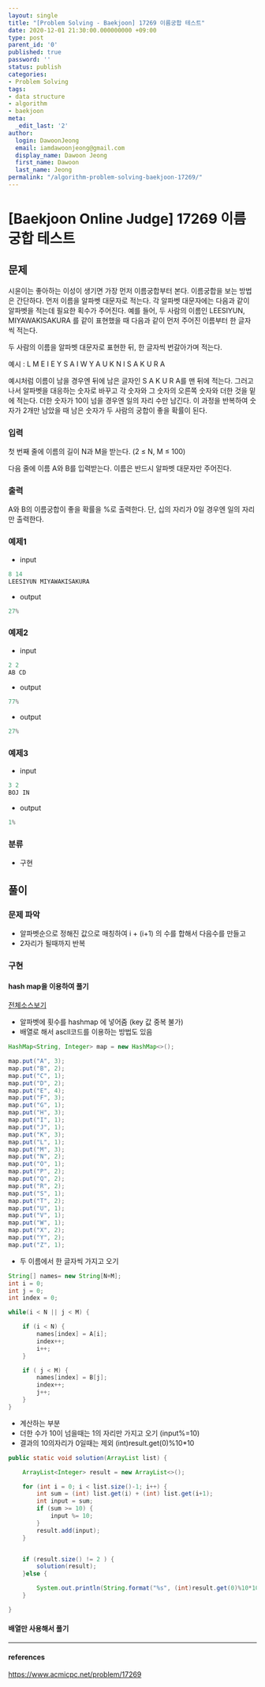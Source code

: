 ```yaml
---
layout: single
title: "[Problem Solving - Baekjoon] 17269 이름궁합 테스트"
date: 2020-12-01 21:30:00.000000000 +09:00
type: post
parent_id: '0'
published: true
password: ''
status: publish
categories:
- Problem Solving
tags:
- data structure
- algorithm
- baekjoon
meta:
  _edit_last: '2'
author:
  login: DawoonJeong
  email: iamdawoonjeong@gmail.com
  display_name: Dawoon Jeong
  first_name: Dawoon
  last_name: Jeong
permalink: "/algorithm-problem-solving-baekjoon-17269/"
---
```

# [Baekjoon Online Judge] 17269 이름궁합 테스트

## 문제
시윤이는 좋아하는 이성이 생기면 가장 먼저 이름궁합부터 본다. 이름궁합을 보는 방법은 간단하다. 먼저 이름을 알파벳 대문자로 적는다. 각 알파벳 대문자에는 다음과 같이 알파벳을 적는데 필요한 획수가 주어진다. 예를 들어, 두 사람의 이름인 LEESIYUN, MIYAWAKISAKURA 를 같이 표현했을 때 다음과 같이 먼저 주어진 이름부터 한 글자씩 적는다.


두 사람의 이름을 알파벳 대문자로 표현한 뒤, 한 글자씩 번갈아가며 적는다.

예시 :  L M E I E Y S A I W Y A U K N I S A K U R A

예시처럼 이름이 남을 경우엔 뒤에 남은 글자인 S A K U R A를 맨 뒤에 적는다. 그러고 나서 알파벳을 대응하는 숫자로 바꾸고 각 숫자와 그 숫자의 오른쪽 숫자와 더한 것을 밑에 적는다. 더한 숫자가 10이 넘을 경우엔 일의 자리 수만 남긴다. 이 과정을 반복하여 숫자가 2개만 남았을 때 남은 숫자가 두 사람의 궁합이 좋을 확률이 된다.

### 입력
첫 번째 줄에 이름의 길이 N과 M을 받는다. (2 ≤ N, M ≤ 100)

다음 줄에 이름 A와 B를 입력받는다. 이름은 반드시 알파벳 대문자만 주어진다.

### 출력
A와 B의 이름궁합이 좋을 확률을 %로 출력한다. 단, 십의 자리가 0일 경우엔 일의 자리만 출력한다.

### 예제1
- input

```java
8 14
LEESIYUN MIYAWAKISAKURA
```

- output

```java
27%
```

### 예제2
- input

```java
2 2
AB CD
```

- output

```java
77%
```

- output

```java
27%
```

### 예제3
- input

```java
3 2
BOJ IN
```

- output

```java
1%
```

### 분류
- 구현

## 풀이

### 문제 파악

- 알파벳순으로 정해진 값으로 매칭하여 i + (i+1) 의 수를 합해서 다음수를 만들고
- 2자리가 될때까지 반복

### 구현

#### hash map을 이용하여 풀기

[전체소스보기](https://github.com/iamdawoonjeong/java-datastructure-algorithm/blob/master/java-algorithm-problem-solving/src/baekjoon/problem17269/Main.java)

- 알파벳에 횟수를 hashmap 에 넣어줌 (key 값 중복 불가)
- 배열로 해서 ascll코드를 이용하는 방법도 있음

```java
HashMap<String, Integer> map = new HashMap<>();

map.put("A", 3);
map.put("B", 2);
map.put("C", 1);
map.put("D", 2);
map.put("E", 4);
map.put("F", 3);
map.put("G", 1);
map.put("H", 3);
map.put("I", 1);
map.put("J", 1);
map.put("K", 3);
map.put("L", 1);
map.put("M", 3);
map.put("N", 2);
map.put("O", 1);
map.put("P", 2);
map.put("Q", 2);
map.put("R", 2);
map.put("S", 1);
map.put("T", 2);
map.put("U", 1);
map.put("V", 1);
map.put("W", 1);
map.put("X", 2);
map.put("Y", 2);
map.put("Z", 1);
```

- 두 이름에서 한 글자씩 가지고 오기

```java
String[] names= new String[N+M];
int i = 0;
int j = 0;
int index = 0;

while(i < N || j < M) {

    if (i < N) {
        names[index] = A[i];
        index++;
        i++;
    }

    if ( j < M) {
        names[index] = B[j];
        index++;
        j++;
    }
}
```

- 계산하는 부분
- 더한 수가 10이 넘을때는 1의 자리만 가지고 오기 (input%=10)
- 결과의 10의자리가 0일때는 제외 (int)result.get(0)%10*10

```java
public static void solution(ArrayList list) {

    ArrayList<Integer> result = new ArrayList<>();

    for (int i = 0; i < list.size()-1; i++) {
        int sum = (int) list.get(i) + (int) list.get(i+1);
        int input = sum;
        if (sum >= 10) {
            input %= 10;
        }
        result.add(input);
    }


    if (result.size() != 2 ) {
        solution(result);
    }else {

        System.out.println(String.format("%s", (int)result.get(0)%10*10 + result.get(1)%10) + "%");  
    }

}

```

#### 배열만 사용해서 풀기

---

#### references
<https://www.acmicpc.net/problem/17269>
